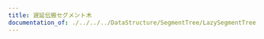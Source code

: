 ```yaml
---
title: 遅延伝搬セグメント木
documentation_of: ./../../../DataStructure/SegmentTree/LazySegmentTree.py
---
```

